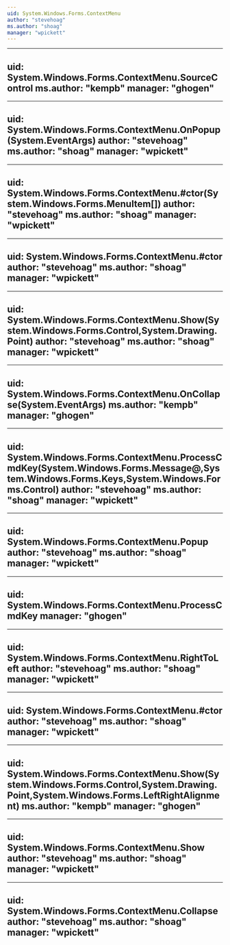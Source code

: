 ```yaml
---
uid: System.Windows.Forms.ContextMenu
author: "stevehoag"
ms.author: "shoag"
manager: "wpickett"
---
```


---
uid: System.Windows.Forms.ContextMenu.SourceControl
ms.author: "kempb"
manager: "ghogen"
---

---
uid: System.Windows.Forms.ContextMenu.OnPopup(System.EventArgs)
author: "stevehoag"
ms.author: "shoag"
manager: "wpickett"
---

---
uid: System.Windows.Forms.ContextMenu.#ctor(System.Windows.Forms.MenuItem[])
author: "stevehoag"
ms.author: "shoag"
manager: "wpickett"
---

---
uid: System.Windows.Forms.ContextMenu.#ctor
author: "stevehoag"
ms.author: "shoag"
manager: "wpickett"
---

---
uid: System.Windows.Forms.ContextMenu.Show(System.Windows.Forms.Control,System.Drawing.Point)
author: "stevehoag"
ms.author: "shoag"
manager: "wpickett"
---

---
uid: System.Windows.Forms.ContextMenu.OnCollapse(System.EventArgs)
ms.author: "kempb"
manager: "ghogen"
---

---
uid: System.Windows.Forms.ContextMenu.ProcessCmdKey(System.Windows.Forms.Message@,System.Windows.Forms.Keys,System.Windows.Forms.Control)
author: "stevehoag"
ms.author: "shoag"
manager: "wpickett"
---

---
uid: System.Windows.Forms.ContextMenu.Popup
author: "stevehoag"
ms.author: "shoag"
manager: "wpickett"
---

---
uid: System.Windows.Forms.ContextMenu.ProcessCmdKey
manager: "ghogen"
---

---
uid: System.Windows.Forms.ContextMenu.RightToLeft
author: "stevehoag"
ms.author: "shoag"
manager: "wpickett"
---

---
uid: System.Windows.Forms.ContextMenu.#ctor
author: "stevehoag"
ms.author: "shoag"
manager: "wpickett"
---

---
uid: System.Windows.Forms.ContextMenu.Show(System.Windows.Forms.Control,System.Drawing.Point,System.Windows.Forms.LeftRightAlignment)
ms.author: "kempb"
manager: "ghogen"
---

---
uid: System.Windows.Forms.ContextMenu.Show
author: "stevehoag"
ms.author: "shoag"
manager: "wpickett"
---

---
uid: System.Windows.Forms.ContextMenu.Collapse
author: "stevehoag"
ms.author: "shoag"
manager: "wpickett"
---
